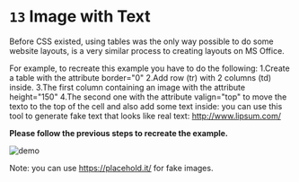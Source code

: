 # `13` Image with Text

Before CSS existed, using tables was the only way possible to do some website layouts, is a very similar process to creating layouts on MS Office.

For example, to recreate this example you have to do the following:
1.Create a table with the attribute border="0"
2.Add row (tr) with 2 columns (td) inside.
3.The first column containing an image with the attribute height="150"
4.The second one with the attribute valign="top" to move the texto to the top of the cell and also add some text inside: you can use this tool to generate fake text that looks like real text: http://www.lipsum.com/

**Please follow the previous steps to recreate the example.**


![demo](http://i.imgur.com/opTIFpg.png)

Note: you can use https://placehold.it/ for fake images.

